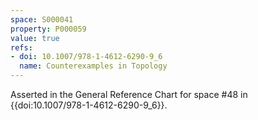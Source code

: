 ```yaml
---
space: S000041
property: P000059
value: true
refs:
- doi: 10.1007/978-1-4612-6290-9_6
  name: Counterexamples in Topology
---
```


Asserted in the General Reference Chart for space #48 in
{{doi:10.1007/978-1-4612-6290-9_6}}.
